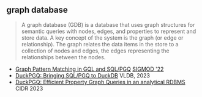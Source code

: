 ## graph database

> A graph database (GDB) is a database that uses graph structures for semantic queries with nodes, edges, and properties to represent and store data.
> A key concept of the system is the graph (or edge or relationship). The graph relates the data items in the store to a collection of nodes and edges, the edges representing the relationships between the nodes.

- [Graph Pattern Matching in GQL and SQL/PGQ](https://arxiv.org/pdf/2112.06217) [SIGMOD '22](https://dl.acm.org/doi/10.1145/3514221.3526057)
- [DuckPGQ: Bringing SQL/PGQ to DuckDB](https://dl.acm.org/doi/pdf/10.14778/3611540.3611614) VLDB, 2023
- [DuckPGQ: Efficient Property Graph Queries in an analytical RDBMS](https://www.cidrdb.org/cidr2023/papers/p66-wolde.pdf) CIDR 2023
